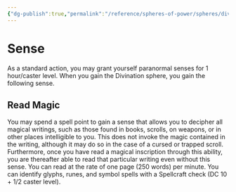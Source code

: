 ```yaml
---
{"dg-publish":true,"permalink":"/reference/spheres-of-power/spheres/divination/sense/","dgHomeLink":true,"dgPassFrontmatter":false}
---
```


# Sense
As a standard action, you may grant yourself paranormal senses for 1 hour/caster level. When you gain the Divination sphere, you gain the following sense.

## Read Magic
You may spend a spell point to gain a sense that allows you to decipher all magical writings, such as those found in books, scrolls, on weapons, or in other places intelligible to you. This does not invoke the magic contained in the writing, although it may do so in the case of a cursed or trapped scroll. Furthermore, once you have read a magical inscription through this ability, you are thereafter able to read that particular writing even without this sense. You can read at the rate of one page (250 words) per minute. You can identify glyphs, runes, and symbol spells with a Spellcraft check (DC 10 + 1/2 caster level).